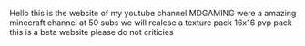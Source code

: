 Hello this is the website of my youtube channel MDGAMING were a amazing minecraft channel at 50 subs we will realese a texture pack 16x16 pvp pack this is a beta website please do not criticies
